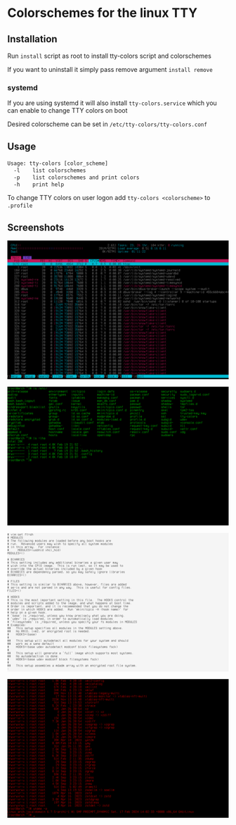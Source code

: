 # Colorschemes for the linux TTY

## Installation

Run ```install``` script as root to install tty-colors script and colorschemes

If you want to uninstall it simply pass remove argument ```install remove```

### systemd

If you are using systemd it will also install ```tty-colors.service``` which you can enable to change TTY colors on boot

Desired colorscheme can be set in ```/etc/tty-colors/tty-colors.conf```

## Usage

```
Usage: tty-colors [color_scheme]
  -l    list colorschemes
  -p    list colorschemes and print colors
  -h    print help
```

To change TTY colors on user logon add ```tty-colors <colorscheme>``` to ```.profile```

## Screenshots

![screenshot 1](images/screenshot-1.png)

![screenshot 2](images/screenshot-2.png)

![screenshot 3](images/screenshot-3.png)

![screenshot 4](images/screenshot-4.png)
